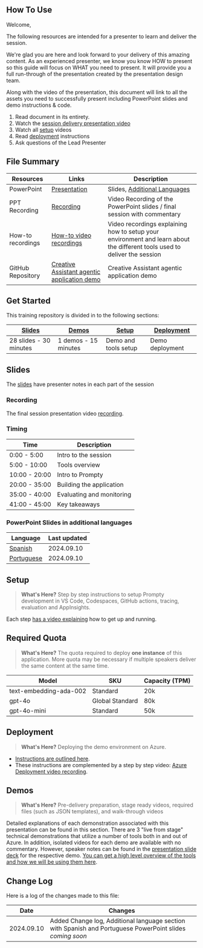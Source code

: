## How To Use

Welcome,

The following resources are intended for a presenter to learn and deliver the session.

We're glad you are here and look forward to your delivery of this amazing content. As an experienced presenter, we know you know HOW to present so this guide will focus on WHAT you need to present. It will provide you a full run-through of the presentation created by the presentation design team. 

Along with the video of the presentation, this document will link to all the assets you need to successfully present including PowerPoint slides and demo instructions &
code.

1.  Read document in its entirety.
2.  Watch the [session delivery presentation video](#recording)
3.  Watch all [setup](#setup) videos
4.  Read [deployment](#deployment) instructions
5.  Ask questions of the Lead Presenter

## File Summary

| Resources          | Links                            | Description |
|-------------------|----------------------------------|-------------------|
| PowerPoint        | [Presentation](https://aka.ms/AArxxb5) | Slides, [Additional Languages](#powerpoint-slides-in-additional-languages) |
| PPT Recording     | [Recording](https://aka.ms/AAs7mfv) | Video Recording of the PowerPoint slides / final session with commentary|
| How-to recordings | [How-to video recordings](./howto-videos.md) | Video recordings explaining how to setup your environment and learn about the different tools used to deliver the session |
| GitHub Repository | [Creative Assistant agentic application demo](https://github.com/Azure-Samples/contoso-creative-writer) | Creative Assistant agentic application demo | 

## Get Started

This training repository is divided in to the following sections:

| [Slides](#slides) | [Demos](demos/README.md) | [Setup](#setup) | [Deployment](#deployment) |
|-------------------|---------------------------|------------------------|----|
| 28 slides - 30 minutes| 1 demos - 15 minutes | Demo and tools setup | Demo deployment |

## Slides

The [slides](https://aka.ms/AArxxb5) have presenter notes in each part of the session

### Recording

The final session presentation video [recording](https://aka.ms/AAs7mfv).

### Timing

| Time        | Description 
--------------|-------------
0:00 - 5:00   | Intro to the session 
5:00 - 10:00  | Tools overview
10:00 - 20:00 | Intro to Prompty
20:00 - 35:00 | Building the application
35:00 - 40:00 | Evaluating and monitoring
41:00 - 45:00 | Key takeaways

### PowerPoint Slides in additional languages
| Language | Last updated | 
|------------------- | ---- |
| [Spanish](https://aka.ms/AAs8rcf) | 2024.09.10 | 
| [Portuguese](https://aka.ms/AAs8yt2) | 2024.09.10| 

## Setup

>**What's Here?** Step by step instructions to setup Prompty development in VS Code, Codespaces, GitHub actions, tracing, evaluation and AppInsights.

Each step [has a video explaining](./howto-videos.md) how to get up and running.

## Required Quota

>**What's Here?** The quota required to deploy **one instance** of this application. More quota may be necessary if multiple speakers deliver the same content at the same time.

| Model                  | SKU          | Capacity (TPM) |
|------------------------|--------------|----------------|
| text-embedding-ada-002 | Standard | 20k            |
| gpt-4o                 | Global Standard | 80k            |
| gpt-4o-mini            | Standard | 50k            |

## Deployment

>**What's Here?** Deploying the demo environment on Azure.

- [Instructions are outlined here](deployment/README.md).
- These instructions are complemented by a step by step video: [Azure Deployment video recording](https://microsoft-my.sharepoint.com/:v:/p/cedricvidal/EW88E0K68f5Fgx-wdie6szQBeDYRiS7WSt-POKzwJ5TuOQ?e=GMhsNh).

## Demos

> **What's Here?** Pre-delivery preparation, stage ready videos, required files (such as JSON templates), and walk-through videos

Detailed explanations of each demonstration associated with this presentation can be found in this section. There are 3 "live from stage" technical demonstrations that utilize a number of tools both in and out of Azure. In addition, isolated videos for each demo are available with no commentary. However, speaker notes can be found in the [presentation slide deck](https://aka.ms/AArxxb5) for the respective demo. [You can get a high level overview of the tools and how we will be using them here](demos/README.md).

## Change Log

Here is a log of the changes made to this file:

| Date       | Changes |
|------------|---------|
| 2024.09.10 | Added Change log, Additional language section with Spanish and Portuguese PowerPoint slides *coming soon* |
